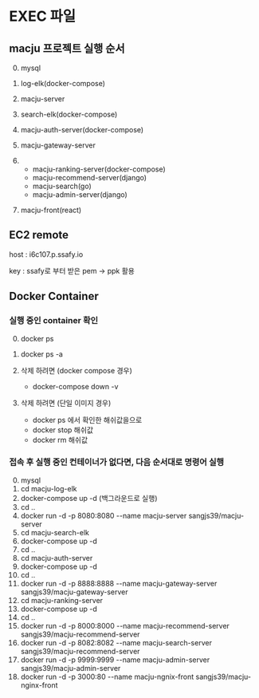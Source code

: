 # EXEC 파일

## macju 프로젝트 실행 순서

0. mysql
1. log-elk(docker-compose) 
2. macju-server 
3. search-elk(docker-compose)
4. macju-auth-server(docker-compose)
5. macju-gateway-server
6. - macju-ranking-server(docker-compose)
   - macju-recommend-server(django)
   - macju-search(go)
   - macju-admin-server(django) 

7. macju-front(react)

## EC2 remote

 host : i6c107.p.ssafy.io

 key : ssafy로 부터 받은 pem -> ppk 활용

## Docker Container

### 실행 중인 container 확인

0. docker ps
1. docker ps -a 
2. 삭제 하려면 (docker compose 경우)
   - docker-compose down -v 

3. 삭제 하려면 (단일 이미지 경우)
   - docker ps 에서 확인한 해쉬값을으로
   - docker stop 해쉬값
   - docker rm 해쉬값 

### 접속 후 실행 중인 컨테이너가 없다면, 다음 순서대로 명령어 실행

0. mysql 
1. cd macju-log-elk
2. docker-compose up -d (백그라운드로 실행)
3. cd .. 
4. docker run -d -p 8080:8080 --name macju-server sangjs39/macju-server
5. cd macju-search-elk
6. docker-compose up -d
7. cd ..
8. cd macju-auth-server
9. docker-compose up -d
10. cd ..
11. docker run -d -p 8888:8888 --name macju-gateway-server sangjs39/macju-gateway-server
12. cd macju-ranking-server
13. docker-compose up -d
14. cd ..
15. docker run -d -p 8000:8000 --name macju-recommend-server sangjs39/macju-recommend-server
16. docker run -d -p 8082:8082 --name macju-search-server sangjs39/macju-recommend-server 
17. docker run -d -p 9999:9999 --name macju-admin-server sangjs39/macju-admin-server
18. docker run -d -p 3000:80 --name macju-ngnix-front sangjs39/macju-nginx-front

